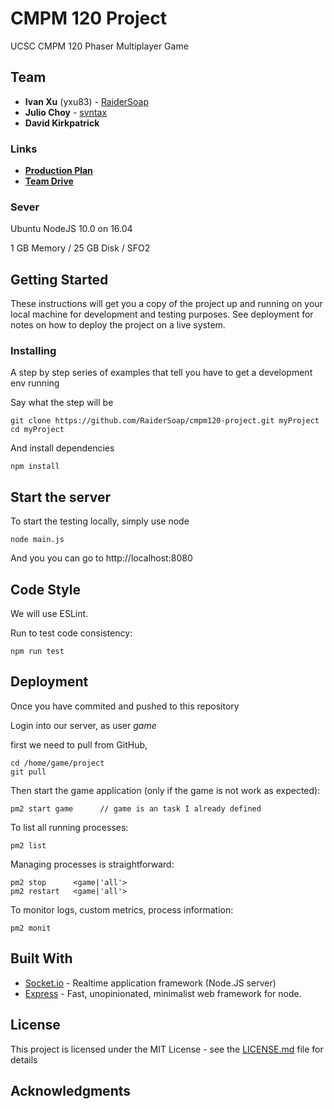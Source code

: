 # CMPM 120 Project

UCSC CMPM 120 Phaser Multiplayer Game

## Team

* **Ivan Xu** (yxu83) - [RaiderSoap](https://github.com/RaiderSoap)
* **Julio Choy** - [svntax](https://github.com/svntax)
* **David Kirkpatrick**

### Links

* **[Production Plan](https://docs.google.com/spreadsheets/d/1j9RkvIJDULHMqaTGhHoymikjDXNxcCUxKwtvIhiS2I4/edit?usp=drive_web&ouid=101774301194820727572)**
* **[Team Drive](https://drive.google.com/drive/u/1/folders/0AAoaaZ8jLRMSUk9PVA)**

### Sever

Ubuntu NodeJS 10.0 on 16.04

1 GB Memory / 25 GB Disk / SFO2

## Getting Started

These instructions will get you a copy of the project up and running on your local machine for development and testing purposes. See deployment for notes on how to deploy the project on a live system.

### Installing

A step by step series of examples that tell you have to get a development env running

Say what the step will be

```
git clone https://github.com/RaiderSoap/cmpm120-project.git myProject
cd myProject
```

And install dependencies

```
npm install
```

## Start the server

To start the testing locally, simply use node

```
node main.js
```

And you you can go to http://localhost:8080

## Code Style

We will use ESLint.

Run to test code consistency:

```
npm run test
```

## Deployment

Once you have commited and pushed to this repository

Login into our server, as user *game*


first we need to pull from GitHub,

```
cd /home/game/project
git pull
```

Then start the game application (only if the game is not work as expected):

```
pm2 start game      // game is an task I already defined
```

To list all running processes:

```
pm2 list
```

Managing processes is straightforward:

```
pm2 stop      <game|'all'>
pm2 restart   <game|'all'>
```

To monitor logs, custom metrics, process information:

```
pm2 monit
```

## Built With

* [Socket.io](http://socket.io) - Realtime application framework (Node.JS server)
* [Express](https://expressjs.com/) - Fast, unopinionated, minimalist web framework for node.

## License

This project is licensed under the MIT License - see the [LICENSE.md](LICENSE.md) file for details

## Acknowledgments

